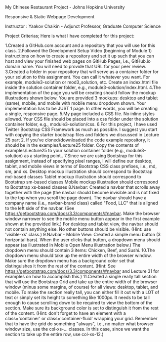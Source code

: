 My Chinese Restaurant Project - Johns Hopkins University

Responsive & Static Webpage Development

Instructor : Yaakov Chaikin - Adjunct Professor, Graduate Computer Science

Project Criterias;
Here is what I have completed for this project:

1.Created a GitHub.com account and a repository that you will use for this class.
2.Followed the Development Setup Video (beginning of Module 1) instructions on how to create a repository and set it up such that you can host and view your finished web pages on GitHub Pages, i.e., GitHub.io domain name. You will need to provide that URL for your peer review.
3.Created a folder in your repository that will serve as a container folder for your solution to this assignment. You can call it whatever you want. For example, module3-solution or mod3_solution, etc. Create an index.html file inside the solution container folder, e.g., module3-solution/index.html.
4.The implementation of the page you will be creating should follow the mockup illustrations shown below. You are provided 3 mockups: desktop and tablet (same), mobile, and mobile with mobile menu dropdown shown. Your implementation has to be JUST 1 page. In other words, you will be creating a single, responsive page.
5.My page included a CSS file. No inline styles allowed. Your CSS file should be placed into a css folder under the solution container folder, e.g., module3-solution/css.
6.For this project, I have used Twitter Bootstrap CSS Framework as much as possible. I suggest you start with copying the starter bootstrap files and folders we discussed in Lecture 25 part 2. If you've cloned/downloaded the code example repository, it should be in the examples/Lecture25 folder. Copy the contents of examples/Lecture25 to your solution container folder (e.g., module3-solution) as a starting point..
7.Since we are using Bootstrap for this assignment, instead of specifying pixel ranges, I will define our desktop, tablet, and mobile views in terms of Bootstrap CSS class prefixes, i.e., md, sm, and xs.
Desktop mockup illustration should correspond to Bootstrap md-based classes
Tablet mockup illustration should correspond to Bootstrap sm-based classes
Mobile mockup illustration should correspond to Bootstrap xs-based classes
8.Navbar: Created a navbar that scrolls away together with the page (the navbar should become invisible and is not fixed to the top when you scroll the page down). The navbar should have a company name (i.e., navbar-brand class) called "Food, LLC" that is aligned to the left side of the navbar. (See https://getbootstrap.com/docs/3.3/components/#navbar. Make the browser window narrower to see the mobile menu button appear in the first example shown at the provided link.)
For desktop and tablet view, the navbar should not contain anything else. No other buttons should be visible. (Hint: use 'visible-xs' class.)
9.Navbar - Mobile View: Created a simple menu button (3 horizontal bars). When the user clicks that button, a dropdown menu should appear (as illustrated in Mobile Open Menu illustration below.) The dropdown menu should contain 3 items: Chicken, Beef, and Sushi.
10.The dropdown menu should take up the entire width of the browser window. Make sure the dropdown menu has a background color set that distinguishes it from the rest of the content.
(Hint: See https://getbootstrap.com/docs/3.3/components/#navbar and Lecture 31 for examples on how to accomplish this.)
11.Created a single really tall section that will use the Bootstrap Grid and take up the entire width of the browser window (minus some margins, of course) for all views: desktop, tablet, and mobile. To make the section really tall, you can either fill it out with a LOT of text or simply set its height to something like 1000px. It needs to be tall enough to cause scrolling down to be required to view the bottom of the section. Make sure its background color is set to distinguish it from the rest of the content. (Hint: don't forget to have an element with a class='container' or class='container-fluid' wrapping your grid. Remember that to have the grid do something "always", i.e., no matter what browser window size, use the col-xs-... classes. In this case, since we want the section to take up the entire row, use col-xs-12.)















